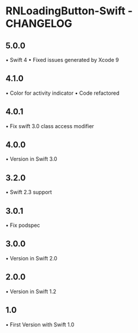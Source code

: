 # RNLoadingButton-Swift - CHANGELOG

## 5.0.0
• Swift 4
• Fixed issues generated by Xcode 9

## 4.1.0
• Color for activity indicator
• Code refactored

## 4.0.1
• Fix swift 3.0 class access modifier

## 4.0.0
• Version in Swift 3.0

## 3.2.0
• Swift 2.3 support

## 3.0.1
• Fix podspec

## 3.0.0
• Version in Swift 2.0

## 2.0.0
• Version in Swift 1.2

## 1.0
• First Version with Swift 1.0
